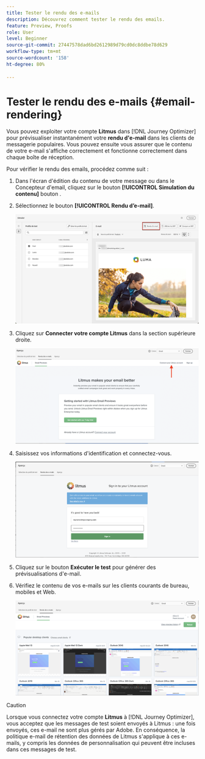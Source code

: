 ```yaml
---
title: Tester le rendu des e-mails
description: Découvrez comment tester le rendu des emails.
feature: Preview, Proofs
role: User
level: Beginner
source-git-commit: 27447578dad6bd2612989d79cd0dc8ddbe78d629
workflow-type: tm+mt
source-wordcount: '158'
ht-degree: 80%

---
```


# Tester le rendu des e-mails {#email-rendering}

Vous pouvez exploiter votre compte **Litmus** dans [!DNL Journey Optimizer] pour prévisualiser instantanément votre **rendu d&#39;e-mail** dans les clients de messagerie populaires. Vous pouvez ensuite vous assurer que le contenu de votre e-mail s&#39;affiche correctement et fonctionne correctement dans chaque boîte de réception.

Pour vérifier le rendu des emails, procédez comme suit :

1. Dans l&#39;écran d&#39;édition du contenu de votre message ou dans le Concepteur d&#39;email, cliquez sur le bouton **[!UICONTROL Simulation du contenu]** bouton .

1. Sélectionnez le bouton **[!UICONTROL Rendu d’e-mail]**.

   ![](../email/assets/email-rendering-button.png)

1. Cliquez sur **Connecter votre compte Litmus** dans la section supérieure droite.

   ![](../email/assets/email-rendering-litmus.png)

1. Saisissez vos informations d&#39;identification et connectez-vous.

   ![](../email/assets/email-rendering-credentials.png)

1. Cliquez sur le bouton **Exécuter le test** pour générer des prévisualisations d&#39;e-mail.

1. Vérifiez le contenu de vos e-mails sur les clients courants de bureau, mobiles et Web.

   ![](../email/assets/email-rendering-previews.png)

>[!CAUTION]
>
>Lorsque vous connectez votre compte **Litmus** à [!DNL Journey Optimizer], vous acceptez que les messages de test soient envoyés à Litmus : une fois envoyés, ces e-mail ne sont plus gérés par Adobe. En conséquence, la politique e-mail de rétention des données de Litmus s&#39;applique à ces e-mails, y compris les données de personnalisation qui peuvent être incluses dans ces messages de test.
